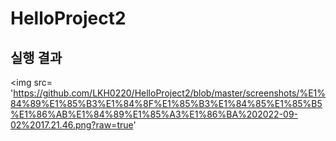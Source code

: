 # HelloProject2

## 실행 결과
<img
     src= 'https://github.com/LKH0220/HelloProject2/blob/master/screenshots/%E1%84%89%E1%85%B3%E1%84%8F%E1%85%B3%E1%84%85%E1%85%B5%E1%86%AB%E1%84%89%E1%85%A3%E1%86%BA%202022-09-02%2017.21.46.png?raw=true'
>

